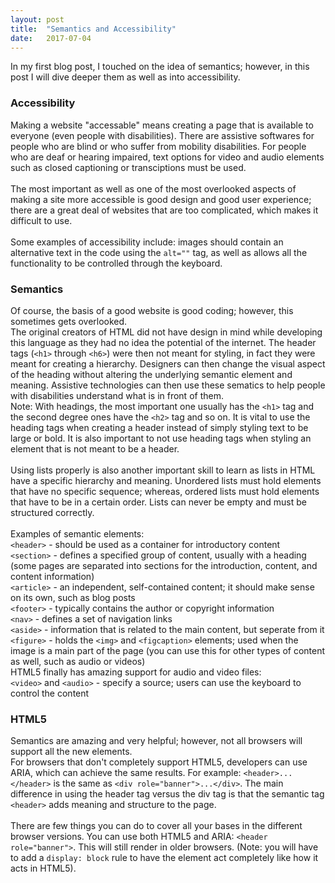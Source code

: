 ```yaml
---
layout: post
title:  "Semantics and Accessibility"
date:   2017-07-04
---
```


In my first blog post, I touched on the idea of semantics; however, in this post I will dive deeper them as well as into accessibility.

### Accessibility
Making a website "accessable" means creating a page that is available to everyone (even people with disabilities). There are assistive softwares for people who are blind or who suffer from mobility disabilities. For people who are deaf or hearing impaired, text options for video and audio elements such as closed captioning or transciptions must be used.
<br>
<br>
The most important as well as one of the most overlooked aspects of making a site more accessible is good design and good user experience; there are a great deal of websites that are too complicated, which makes it difficult to use.
<br>
<br>
Some examples of accessibility include: images should contain an alternative text in the code using the `alt=""` tag, as well as allows all the functionality to be controlled through the keyboard. 

### Semantics
Of course, the basis of a good website is good coding; however, this sometimes gets overlooked. 
<br>
The original creators of HTML did not have design in mind while developing this language as they had no idea the potential of the internet. The header tags (`<h1>` through `<h6>`) were then not meant for styling, in fact they were meant for creating a hierarchy. Designers can then change the visual aspect of the heading without altering the underlying semantic element and meaning. Assistive technologies can then use these sematics to help people with disabilities understand what is in front of them.
<br>
Note: With headings, the most important one usually has the `<h1>` tag and the second degree ones have the `<h2>` tag and so on. It is vital to use the heading tags when creating a header instead of simply styling text to be large or bold. It is also important to not use heading tags when styling an element that is not meant to be a header.
<br>
<br>
Using lists properly is also another important skill to learn as lists in HTML have a specific hierarchy and meaning. Unordered lists must hold elements that have no specific sequence; whereas, ordered lists must hold elements that have to be in a certain order. Lists can never be empty and must be structured correctly.
<br>
<br>
Examples of semantic elements:
<br>
`<header>` - should be used as a container for introductory content <br>
`<section>` - defines a specified group of content, usually with a heading (some pages are separated into sections for the introduction, content, and content information) <br>
`<article>` - an independent, self-contained content; it should make sense on its own, such as blog posts <br>
`<footer>` - typically contains the author or copyright information <br>
`<nav>` - defines a set of navigation links <br>
`<aside>` - information that is related to the main content, but seperate from it <br>
`<figure>` - holds the `<img>` and `<figcaption>` elements; used when the image is a main part of the page (you can use this for other types of content as well, such as audio or videos) <br>
HTML5 finally has amazing support for audio and video files: <br>
`<video>` and `<audio>` - specify a source; users can use the keyboard to control the content <br>

### HTML5
Semantics are amazing and very helpful; however, not all browsers will support all the new elements.
<br>
For browsers that don't completely support HTML5, developers can use ARIA, which can achieve the same results. For example: `<header>...</header>` is the same as `<div role="banner">...</div>`. The main difference in using the header tag versus the div tag is that the semantic tag `<header>` adds meaning and structure to the page.
<br>
<br>
There are few things you can do to cover all your bases in the different browser versions. You can use both HTML5 and ARIA: `<header role="banner">`. This will still render in older browsers. (Note: you will have to add a `display: block` rule to have the element act completely like how it acts in HTML5).
